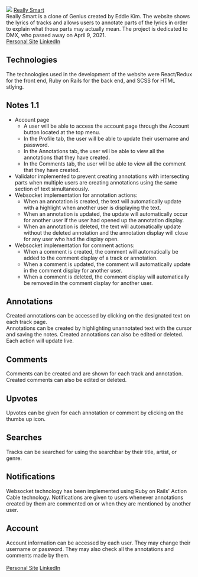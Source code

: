 <img src="https://github.com/thedaebu/reallysmart/blob/main/screenshots/reallysmart.png" />
<a href="https://reallysmart.onrender.com">Really Smart</a>
<br>
Really Smart is a clone of Genius created by Eddie Kim. The website shows the lyrics of tracks and allows users to annotate parts of the lyrics in order to explain what those parts may actually mean. The project is dedicated to DMX, who passed away on April 9, 2021.
<br>
<a href="https://eddie-kim.com/">Personal Site</a>
<a href="https://www.linkedin.com/in/edkim163/">LinkedIn</a>

## Technologies
The technologies used in the development of the website were React/Redux for the front end, Ruby on Rails for the back end, and SCSS for HTML stlying.

## Notes 1.1
- Account page
    - A user will be able to access the account page through the Account button located at the top menu.
    - In the Profile tab, the user will be able to update their username and password.
    - In the Annotations tab, the user will be able to view all the annotations that they have created.
    - In the Comments tab, the user will be able to view all the comment that they have created.
- Validator implemented to prevent creating annotations with intersecting parts when multiple users are creating annotations using the same section of text simultaneously.
- Websocket implementation for annotation actions:
    - When an annotation is created, the text will automatically update with a highlight when another user is displaying the text.
    - When an annotation is updated, the update will automatically occur for another user if the user had opened up the annotation display.
    - When an annotation is deleted, the text will automatically update without the deleted annotation and the annotation display will close for any user who had the display open.
- Websocket implementation for comment actions:
    - When a comment is created, the comment will automatically be added to the comment display of a track or annotation.
    - When a comment is updated, the comment will automatically update in the comment display for another user.
    - When a comment is deleted, the comment display will automatically be removed in the comment display for another user.

## Annotations
Created annotations can be accessed by clicking on the designated text on each track page.
<img src="https://raw.githubusercontent.com/thedaebu/reallysmart/main/public/annotation_open.gif" alt="" />
<br>
Annotations can be created by highlighting unannotated text with the cursor and saving the notes. Created annotations can also be edited or deleted. Each action will update live.
<img src="https://raw.githubusercontent.com/thedaebu/reallysmart/main/public/annotation_actions.gif" alt="" />

## Comments
Comments can be created and are shown for each track and annotation. Created comments can also be edited or deleted.
<img src="https://raw.githubusercontent.com/thedaebu/reallysmart/main/public/comment_actions.gif" alt="" />

## Upvotes
Upvotes can be given for each annotation or comment by clicking on the thumbs up icon.
<img src="https://raw.githubusercontent.com/thedaebu/reallysmart/main/public/vote_actions.gif" alt="" />

## Searches
Tracks can be searched for using the searchbar by their title, artist, or genre.
<img src="https://raw.githubusercontent.com/thedaebu/reallysmart/main/public/searches.gif" alt="" />

## Notifications
Websocket technology has been implemented using Ruby on Rails' Action Cable technology. Notifications are given to users whenever annotations created by them are commented on or when they are mentioned by another user.
<br>
<img src="https://raw.githubusercontent.com/thedaebu/reallysmart/main/public/notifications.gif" alt="" />

## Account
Account information can be accessed by each user. They may change their username or password. They may also check all the annotations and comments made by them.
<img src="https://raw.githubusercontent.com/thedaebu/reallysmart/main/public/account_actions.gif" alt="" />
<br>
<br>
<a href="https://eddie-kim.com/">Personal Site</a>
<a href="https://www.linkedin.com/in/edkim163/">LinkedIn</a>